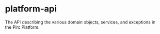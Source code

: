 # platform-api
The API describing the various domain objects, services, and exceptions in the Pirc Platform.
